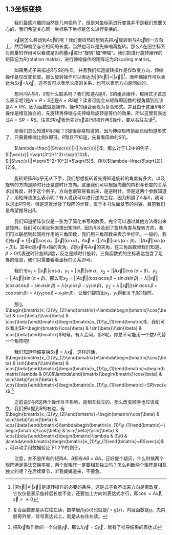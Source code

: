 ## 1.3坐标变换  

&emsp;&emsp;我们最感兴趣的当然是几何视角了，但是对坐标系进行变换并不是我们想要关心的，我们希望关心同一坐标系下坐标是怎么进行变换的。  

&emsp;&emsp;$\vec{x}$是怎么移动到$A\vec{x}$的呢？我们很自然的想到先把$\vec{x}$旋转到与$A\vec{x}$同一方向上，然后伸缩至与它相同的长度。当然也可以是先伸缩再旋转。那么$A$在旧坐标系对向量的作用可以看成是对向量$\vec{x}$进行"旋转"加"伸缩"。我们把进行旋转操作的矩阵记为$R$(rotation matrix)，进行伸缩操作的矩阵记为$S$(scaling matrix)。  

&emsp;&emsp;如果用式子来描述$R$与$S$的性质，并且我们知道旋转操作是仅改变方向，伸缩操作是仅改变长度。那么旋转操作可以表达为$||R\vec{x}||$=$||\vec{x}||$[^footnote1]。而伸缩操作可以表达为$S\vec{x}=$$\lambda$$\vec{x}$，这不仅可以表示长度的关系，也可以表示方向是同向的。  

&emsp;&emsp;想问问$A$与$R$，$S$有什么联系吗？我们知道$A$是$R$，$S$的组合操作，那用式子该怎么表示呢?是$A=R+S$还是$A=RS$呢？读者可能会从矩阵即函数的视角猜到应该是$A=RS$，因为函数就是操作，操作的组合表现为复合形式。并且由于这里$R$与$S$操作是相互独立的，先旋转再伸缩与先伸缩后旋转是等价的效果，所以这里有表达式$A=SR=RS$。注意$SR\vec{x}$表示先对$\vec{x}$进行$R$操作再$S$操作，要从右往左读[^footnote2]。  

&emsp;&emsp;那我们怎么知道$R$与$S$呢？$S$是很容易知道的，因为伸缩矩阵前面已经知道形式了，只需要伸缩比例$\lambda$即可。$R$暂且不知道，先看看简单的$S$叭。  

&emsp;&emsp;$\lambda=\frac{||S\vec{x}||}{||\vec{x}||}$，那么对于1.2中的例子，$||\vec{x}||=\sqrt{3^2+1^2}=\sqrt{10}$，$||S\vec{x}||=\sqrt{5^2+10^2}=5\sqrt{5}$，所以$\lambda=\frac{5\sqrt{2}}{2}$。  

&emsp;&emsp;旋转矩阵$R$似乎无从下手，我们想想旋转首先得知道旋转的角度有多大，以及旋转的方向是顺时针还是逆时针方向。这里我们可以根据向量的内积与长度的关系求出角度，对于这个例子，方向也很容易看出来，是逆时针。但是这两个参数知道了，用矩阵该怎么表示呢？有人说我可以进行逆向工程，因为知道了$A$与$S$，我可以求出$R$句号。但是这就涉及了矩阵的计算，属于本书后面章节的内容，目前我们是希望推导出$R$。  

&emsp;&emsp;我们知道矩阵仅仅是一张为了简化书写的数表，完全可以通过其他方法得出来该矩阵。我们可以用坐标来推出矩阵$R$，因为$R$涉及到了旋转角度与旋转方向，我们可以联想到起同样作用的三角函数，我们用三角函数来表示坐标叭。一般的，我们有$\vec{x}=(||\vec{x}||\cos{\alpha}，||\vec{x}||\sin{\alpha})$，$A\vec{x}=(||A\vec{x}||\cos(\alpha+\beta)，||A\vec{x}||\sin(\alpha+\beta))$。其中$\alpha$是$\vec{x}$与$x$轴的夹角，$\beta$是$\vec{x}$与$A\vec{x}$的夹角，在三角函数里我们知道，$\beta>0$代表逆时针旋转$\beta$度，反之是顺时针旋转。三角函数式的坐标表达包含了足够的信息，我们只需要看看坐标的关系即可。  

&emsp;&emsp;我们令$x_{1}=||\vec{x}||\cos{\alpha}$，$y_{1}=||\vec{x}||\sin{\alpha}$，$x_{2}=||A\vec{x}||\cos{(\alpha+\beta)}$，$y_{2}=||A\vec{x}||\sin{(\alpha+\beta)}$。那么有$x_{2}=||A\vec{x}||(\cos{\alpha}\cos{\beta}-\sin{\alpha}\sin{\beta})=\lambda||\vec{x}||(\cos{\alpha}\cos{\beta}-\sin{\alpha}\sin{\beta})=\lambda(x_{1}\cos{\beta}-y_{1}\sin{\beta})$，$y_{2}=\lambda||\vec{x}||(\sin{\alpha}\cos{\beta}+\cos{\alpha}\sin{\beta})=\lambda(y_{1}\cos{\beta}+x_{1}\sin{\beta})$。让我们提取出$x_{1}$，$y_{1}$得到关于$\beta$的矩阵。  
  
&emsp;&emsp;那么$\begin{bmatrix}x_{2}\\y_{2}\end{bmatrix}=\lambda\begin{bmatrix}\cos{\beta} & \sin{\beta}\\\sin{\beta} & \cos{\beta}\end{bmatrix}\begin{bmatrix}x_{1}\\y_{1}\end{bmatrix}$，我们可以看出$R=\begin{bmatrix}\cos{\beta} & \sin{\beta}\\\sin{\beta} & \cos{\beta}\end{bmatrix}$句号。有人会问，那$S$呢，你总不可能用一个数$\lambda$代替一个矩阵吧!  

&emsp;&emsp;我们知道伸缩变换$S\vec{x}=\lambda\vec{x}$，这样的话，$\begin{bmatrix}x_{2}\\y_{2}\end{bmatrix}=\lambda\begin{bmatrix}\cos{\beta} & \sin{\beta}\\\sin{\beta} & \cos{\beta}\end{bmatrix}\begin{bmatrix}x_{1}\\y_{1}\end{bmatrix}=\begin{bmatrix}\lambda & 0\\0&\lambda\end{bmatrix}\begin{bmatrix}\cos{\beta} & \sin{\beta}\\\sin{\beta} & \cos{\beta}\end{bmatrix}\begin{bmatrix}x_{1}\\y_{1}\end{bmatrix}=SR\vec{x}$ [^footnote3]  

&emsp;&emsp;之前说$S$与$R$这两个操作互不影响，是相互独立的，那么改变顺序也应该成立，我们把$\lambda$提到$R$的右边，有$\begin{bmatrix}x_{2}\\y_{2}\end{bmatrix}=\begin{bmatrix}\cos{\beta} & \sin{\beta}\\\sin{\beta} & \cos{\beta}\end{bmatrix}\lambda\begin{bmatrix}x_{1}\\y_{1}\end{bmatrix}=\begin{bmatrix}\cos{\beta} & \sin{\beta}\\\sin{\beta} & \cos{\beta}\end{bmatrix}\begin{bmatrix}\lambda & 0\\0 & \lambda\end{bmatrix}\begin{bmatrix}x_{1}\\y_{1}\end{bmatrix}=RS\vec{x}$。可以动手用数据验证下1.2节的例子。  

&emsp;&emsp;注意，并不是所有的矩阵$A$，$B$都有$AB=BA$。正好提个疑问，什么时候两个矩阵满足乘法交换率呢，两个就矩阵一定要相互独立吗？怎么判断两个矩阵是相互独立的呢？在后续章节，听我娓娓道来，不要急。  

[^footnote1]:$||R\vec{x}||$=$||\vec{x}||$是旋转操作的必要的条件，这是式子看不出来方向是否改变，它仅仅是表示旋转后长度不变，还要加上方向的表达式才行，即$\cos{<A\vec{x},\vec{x}>\neq0}$

[^footnote2]:复合函数都是从右往左读，数学里$f(g(x))$也就是$f \circ g(x)$，内层函数是$g$，先内层再外层，符号表达式上，就是从右往左读。
[^footnote3]:把$R\vec{x}$看作新的一个向量$\vec{y}$，那么$\lambda\vec{y}=S\vec{y}$，就有了推导结果的表达式  
